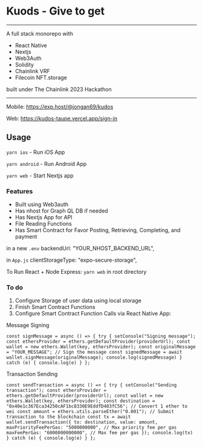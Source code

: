 # Kuods - Give to get

-----

A full stack monorepo with

- React Native
- Nextjs
- Web3Auth
- Solidity
- Chainlink VRF
- Filecoin NFT.storage

built under The Chainlink 2023 Hackathon

-----

Mobile: <https://exp.host/@jongan69/kudos>

Web: <https://kudos-taupe.vercel.app/sign-in>

## Usage

`yarn ios` - Run iOS App

`yarn android` - Run Android App

`yarn web` - Start Nextjs app

### Features

- Built using Web3auth
- Has nhost for Graph QL DB if needed
- Has Nextjs App for API
- File Reading Functions
- Has Smart Contract for Favor Posting, Retrieving, Completing, and payment

in a new `.env`
   backendUrl: "YOUR_NHOST_BACKEND_URL",

in `App.js`
  clientStorageType: "expo-secure-storage",

To Run React + Node Express:
  `yarn web` in root directory

### To do

1. Configure Storage of user data using local storage
2. Finish Smart Contract Functions
3. Configure Smart Contract Function Calls via React Native App:

Message Signing

`
const signMessage = async () => {
    try {
      setConsole("Signing message");
      const ethersProvider = ethers.getDefaultProvider(providerUrl);
      const wallet = new ethers.Wallet(key, ethersProvider);
      const originalMessage = "YOUR_MESSAGE";
      // Sign the message
      const signedMessage = await wallet.signMessage(originalMessage);
      console.log(signedMessage)
    } catch (e) {
      console.log(e)
    }
  };
`

Transaction Sending

`
const sendTransaction = async () => {
    try {
      setConsole("Sending transaction");
      const ethersProvider = ethers.getDefaultProvider(providerUrl);
      const wallet = new ethers.Wallet(key, ethersProvider);
      const destination = "0x40e1c367Eca34250cAF1bc8330E9EddfD403fC56";
      // Convert 1 ether to wei
      const amount = ethers.utils.parseEther("0.001");
      // Submit transaction to the blockchain
      const tx = await wallet.sendTransaction({
        to: destination,
        value: amount,
        maxPriorityFeePerGas: "5000000000", // Max priority fee per gas
        maxFeePerGas: "6000000000000", // Max fee per gas
      });
      console.log(tx)
    } catch (e) {
      console.log(e)
    }
  };
`
